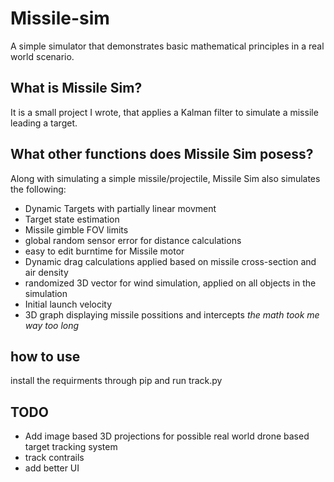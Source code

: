 # Missile-sim

A simple simulator that demonstrates basic mathematical principles in a real world scenario.

## What is Missile Sim?

It is a small project I wrote, that applies a Kalman filter to simulate a missile leading a target.

## What other functions does Missile Sim posess?

Along with simulating a simple missile/projectile, Missile Sim also simulates the following:

- Dynamic Targets with partially linear movment
- Target state estimation
- Missile gimble FOV limits
- global random sensor error for distance calculations
- easy to edit burntime for Missile motor
- Dynamic drag calculations applied based on missile cross-section and air density
- randomized 3D vector for wind simulation, applied on all objects in the simulation
- Initial launch velocity
- 3D graph displaying missile possitions and intercepts
*the math took me way too long*

## how to use

install the requirments through pip and run track.py

## TODO

- Add image based 3D projections for possible real world drone based target tracking system
- track contrails
- add better UI
